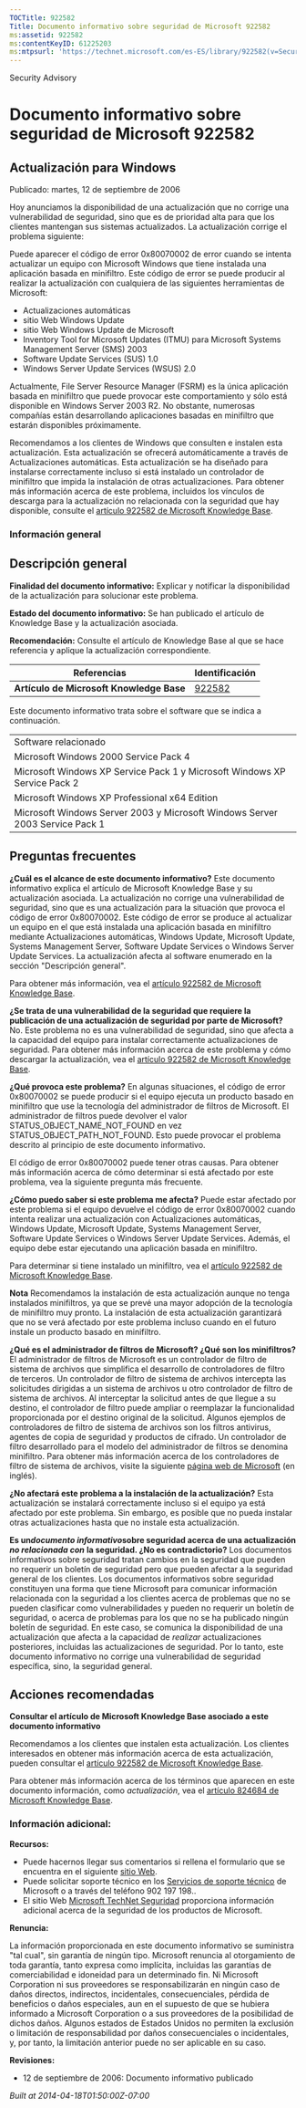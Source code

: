 ```yaml
---
TOCTitle: 922582
Title: Documento informativo sobre seguridad de Microsoft 922582
ms:assetid: 922582
ms:contentKeyID: 61225203
ms:mtpsurl: 'https://technet.microsoft.com/es-ES/library/922582(v=Security.10)'
---
```


Security Advisory

Documento informativo sobre seguridad de Microsoft 922582
=========================================================

Actualización para Windows
--------------------------

Publicado: martes, 12 de septiembre de 2006

Hoy anunciamos la disponibilidad de una actualización que no corrige una vulnerabilidad de seguridad, sino que es de prioridad alta para que los clientes mantengan sus sistemas actualizados. La actualización corrige el problema siguiente:

Puede aparecer el código de error 0x80070002 de error cuando se intenta actualizar un equipo con Microsoft Windows que tiene instalada una aplicación basada en minifiltro. Este código de error se puede producir al realizar la actualización con cualquiera de las siguientes herramientas de Microsoft:

-   Actualizaciones automáticas
-   sitio Web Windows Update
-   sitio Web Windows Update de Microsoft
-   Inventory Tool for Microsoft Updates (ITMU) para Microsoft Systems Management Server (SMS) 2003
-   Software Update Services (SUS) 1.0
-   Windows Server Update Services (WSUS) 2.0

Actualmente, File Server Resource Manager (FSRM) es la única aplicación basada en minifiltro que puede provocar este comportamiento y sólo está disponible en Windows Server 2003 R2. No obstante, numerosas compañías están desarrollando aplicaciones basadas en minifiltro que estarán disponibles próximamente.

Recomendamos a los clientes de Windows que consulten e instalen esta actualización. Esta actualización se ofrecerá automáticamente a través de Actualizaciones automáticas. Esta actualización se ha diseñado para instalarse correctamente incluso si está instalado un controlador de minifiltro que impida la instalación de otras actualizaciones. Para obtener más información acerca de este problema, incluidos los vínculos de descarga para la actualización no relacionada con la seguridad que hay disponible, consulte el [artículo 922582 de Microsoft Knowledge Base](http://support.microsoft.com/kb/922582).

### Información general

Descripción general
-------------------

<span></span>
**Finalidad del documento informativo:** Explicar y notificar la disponibilidad de la actualización para solucionar este problema.

**Estado del documento informativo:** Se han publicado el artículo de Knowledge Base y la actualización asociada.

**Recomendación:** Consulte el artículo de Knowledge Base al que se hace referencia y aplique la actualización correspondiente.

| Referencias                              | Identificación                                   |
|------------------------------------------|--------------------------------------------------|
| **Artículo de Microsoft Knowledge Base** | [922582](http://support.microsoft.com/kb/922582) |

Este documento informativo trata sobre el software que se indica a continuación.

|                                                                              |
|------------------------------------------------------------------------------|
| Software relacionado                                                         |
| Microsoft Windows 2000 Service Pack 4                                        |
| Microsoft Windows XP Service Pack 1 y Microsoft Windows XP Service Pack 2    |
| Microsoft Windows XP Professional x64 Edition                                |
| Microsoft Windows Server 2003 y Microsoft Windows Server 2003 Service Pack 1 |

Preguntas frecuentes
--------------------

<span></span>
**¿Cuál es el alcance de este documento informativo?**
Este documento informativo explica el artículo de Microsoft Knowledge Base y su actualización asociada. La actualización no corrige una vulnerabilidad de seguridad, sino que es una actualización para la situación que provoca el código de error 0x80070002. Este código de error se produce al actualizar un equipo en el que está instalada una aplicación basada en minifiltro mediante Actualizaciones automáticas, Windows Update, Microsoft Update, Systems Management Server, Software Update Services o Windows Server Update Services. La actualización afecta al software enumerado en la sección "Descripción general".

Para obtener más información, vea el [artículo 922582 de Microsoft Knowledge Base](http://support.microsoft.com/kb/922582).

**¿Se trata de una vulnerabilidad de la seguridad que requiere la publicación de una actualización de seguridad por parte de Microsoft?**
No. Este problema no es una vulnerabilidad de seguridad, sino que afecta a la capacidad del equipo para instalar correctamente actualizaciones de seguridad. Para obtener más información acerca de este problema y cómo descargar la actualización, vea el [artículo 922582 de Microsoft Knowledge Base](http://support.microsoft.com/kb/922582).

**¿Qué provoca este problema?**
En algunas situaciones, el código de error 0x80070002 se puede producir si el equipo ejecuta un producto basado en minifiltro que use la tecnología del administrador de filtros de Microsoft. El administrador de filtros puede devolver el valor STATUS\_OBJECT\_NAME\_NOT\_FOUND en vez STATUS\_OBJECT\_PATH\_NOT\_FOUND. Esto puede provocar el problema descrito al principio de este documento informativo.

El código de error 0x80070002 puede tener otras causas. Para obtener más información acerca de cómo determinar si está afectado por este problema, vea la siguiente pregunta más frecuente.

**¿Cómo puedo saber si este problema me afecta?**
Puede estar afectado por este problema si el equipo devuelve el código de error 0x80070002 cuando intenta realizar una actualización con Actualizaciones automáticas, Windows Update, Microsoft Update, Systems Management Server, Software Update Services o Windows Server Update Services. Además, el equipo debe estar ejecutando una aplicación basada en minifiltro.

Para determinar si tiene instalado un minifiltro, vea el [artículo 922582 de Microsoft Knowledge Base](http://support.microsoft.com/kb/922582).

**Nota** Recomendamos la instalación de esta actualización aunque no tenga instalados minifiltros, ya que se prevé una mayor adopción de la tecnología de minifiltro muy pronto. La instalación de esta actualización garantizará que no se verá afectado por este problema incluso cuando en el futuro instale un producto basado en minifiltro.

**¿Qué es el administrador de filtros de Microsoft? ¿Qué son los minifiltros?**
El administrador de filtros de Microsoft es un controlador de filtro de sistema de archivos que simplifica el desarrollo de controladores de filtro de terceros. Un controlador de filtro de sistema de archivos intercepta las solicitudes dirigidas a un sistema de archivos u otro controlador de filtro de sistema de archivos. Al interceptar la solicitud antes de que llegue a su destino, el controlador de filtro puede ampliar o reemplazar la funcionalidad proporcionada por el destino original de la solicitud. Algunos ejemplos de controladores de filtro de sistema de archivos son los filtros antivirus, agentes de copia de seguridad y productos de cifrado. Un controlador de filtro desarrollado para el modelo del administrador de filtros se denomina minifiltro. Para obtener más información acerca de los controladores de filtro de sistema de archivos, visite la siguiente [página web de Microsoft](http://go.microsoft.com/fwlink/?linkid=72993) (en inglés).

**¿No afectará este problema a la instalación de la actualización?**
Esta actualización se instalará correctamente incluso si el equipo ya está afectado por este problema. Sin embargo, es posible que no pueda instalar otras actualizaciones hasta que no instale esta actualización.

**Es un*documento informativo*sobre seguridad acerca de una actualización** ***no relacionada con*** **la seguridad. ¿No es contradictorio?**
Los documentos informativos sobre seguridad tratan cambios en la seguridad que pueden no requerir un boletín de seguridad pero que pueden afectar a la seguridad general de los clientes. Los documentos informativos sobre seguridad constituyen una forma que tiene Microsoft para comunicar información relacionada con la seguridad a los clientes acerca de problemas que no se pueden clasificar como vulnerabilidades y pueden no requerir un boletín de seguridad, o acerca de problemas para los que no se ha publicado ningún boletín de seguridad. En este caso, se comunica la disponibilidad de una actualización que afecta a la capacidad de *realizar* actualizaciones posteriores, incluidas las actualizaciones de seguridad. Por lo tanto, este documento informativo no corrige una vulnerabilidad de seguridad específica, sino, la seguridad general.

Acciones recomendadas
---------------------

<span></span>
**Consultar el artículo de Microsoft Knowledge Base asociado a este documento informativo**

Recomendamos a los clientes que instalen esta actualización. Los clientes interesados en obtener más información acerca de esta actualización, pueden consultar el [artículo 922582 de Microsoft Knowledge Base](http://support.microsoft.com/kb/922582).

Para obtener más información acerca de los términos que aparecen en este documento información, como *actualización*, vea el [artículo 824684 de Microsoft Knowledge Base](http://support.microsoft.com/kb/824684).

### Información adicional:

**Recursos:**

-   Puede hacernos llegar sus comentarios si rellena el formulario que se encuentra en el siguiente [sitio Web](https://support.microsoft.com/common/survey.aspx?scid=sw;en;1257&amp;showpage=1&amp;ws=technet&amp;sd=tech).
-   Puede solicitar soporte técnico en los [Servicios de soporte técnico](http://support.microsoft.com/default.aspx?scid=fh;es-es;incidentsubmit) de Microsoft o a través del teléfono 902 197 198..
-   El sitio Web [Microsoft TechNet Seguridad](http://www.microsoft.com/spain/technet/seguridad/default.mspx) proporciona información adicional acerca de la seguridad de los productos de Microsoft.

**Renuncia:**

La información proporcionada en este documento informativo se suministra "tal cual", sin garantía de ningún tipo. Microsoft renuncia al otorgamiento de toda garantía, tanto expresa como implícita, incluidas las garantías de comerciabilidad e idoneidad para un determinado fin. Ni Microsoft Corporation ni sus proveedores se responsabilizarán en ningún caso de daños directos, indirectos, incidentales, consecuenciales, pérdida de beneficios o daños especiales, aun en el supuesto de que se hubiera informado a Microsoft Corporation o a sus proveedores de la posibilidad de dichos daños. Algunos estados de Estados Unidos no permiten la exclusión o limitación de responsabilidad por daños consecuenciales o incidentales, y, por tanto, la limitación anterior puede no ser aplicable en su caso.

**Revisiones:**

-   12 de septiembre de 2006: Documento informativo publicado

*Built at 2014-04-18T01:50:00Z-07:00*
